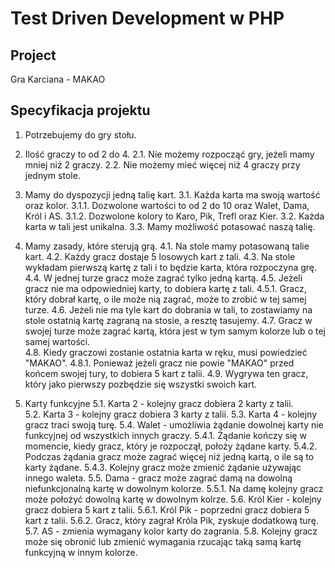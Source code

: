 # Test Driven Development w PHP

## Project

Gra Karciana - MAKAO

## Specyfikacja projektu

1. Potrzebujemy do gry stołu.
2. Ilość graczy to od 2 do 4.
2.1. Nie możemy rozpocząć gry, jeżeli mamy mniej niż 2 graczy.
2.2. Nie możemy mieć więcej niż 4 graczy przy jednym stole.

3. Mamy do dyspozycji jedną talię kart.
3.1. Każda karta ma swoją wartość oraz kolor.
3.1.1. Dozwolone wartości to od 2 do 10 oraz Walet, Dama, Król i AS.
3.1.2. Dozwolone kolory to Karo, Pik, Trefl oraz Kier.
3.2. Każda karta w tali jest unikalna.
3.3. Mamy możliwość potasować naszą talię.

4. Mamy zasady, które sterują grą.
4.1. Na stole mamy potasowaną talie kart.
4.2. Każdy gracz dostaje 5 losowych kart z tali.
4.3. Na stole wykładam pierwszą kartę z tali i to będzie karta, która rozpoczyna grę.
4.4. W jednej turze gracz może zagrać tylko jedną kartą.
4.5. Jeżeli gracz nie ma odpowiedniej karty, to dobiera kartę z tali.
4.5.1. Gracz, który dobrał kartę, o ile może nią zagrać, może to zrobić w tej samej turze.
4.6. Jeżeli nie ma tyle kart do dobrania w tali, to zostawiamy na stole ostatnią kartę zagraną na stosie, a resztę tasujemy.
4.7. Gracz w swojej turze może zagrać kartą, która jest w tym samym kolorze lub o tej samej wartości.  
4.8. Kiedy graczowi zostanie ostatnia karta w ręku, musi powiedzieć "MAKAO".
4.8.1. Ponieważ jeżeli gracz nie powie "MAKAO" przed końcem swojej tury, to dobiera 5 kart z talii.
4.9. Wygrywa ten gracz, który jako pierwszy pozbędzie się wszystki swoich kart.

5. Karty funkcyjne
5.1. Karta 2 - kolejny gracz dobiera 2 karty z talii.  
5.2. Karta 3 - kolejny gracz dobiera 3 karty z talii.
5.3. Karta 4 - kolejny gracz traci swoją turę.
5.4. Walet - umożliwia żądanie dowolnej karty nie funkcyjnej od wszystkich innych graczy.
5.4.1. Żądanie kończy się w momencie, kiedy gracz, który je rozpoczął, położy żądane karty.
5.4.2. Podczas żądania gracz może zagrać więcej niż jedną kartą, o ile są to karty żądane.
5.4.3. Kolejny gracz może zmienić żądanie używając innego waleta.
5.5. Dama - gracz może zagrać damą na dowolną niefunkcjonalną kartę w dowolnym kolorze.
5.5.1. Na damę kolejny gracz może położyć dowolną kartę w dowolnym kolrze.
5.6. Król Kier - kolejny gracz dobiera 5 kart z talii.
5.6.1. Król Pik - poprzedni gracz dobiera 5 kart z talii.
5.6.2. Gracz, który zagrał Króla Pik, zyskuje dodatkową turę.
5.7. AS - zmienia wymagany kolor karty do zagrania.
5.8. Kolejny gracz może się obronić lub zmienić wymagania rzucając taką samą kartę funkcyjną w innym kolorze.